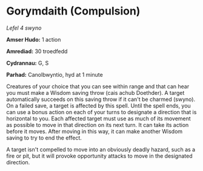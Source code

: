 # Gorymdaith (Compulsion)

*Lefel 4 swyno*

**Amser Hudo:** 1 action

**Amrediad:** 30 troedfedd

**Cydrannau:** G, S

**Parhad:** Canolbwyntio, hyd at 1 minute

Creatures of your choice that you can see within range and that can hear you must make a Wisdom saving throw (cais achub Doethder). A target automatically succeeds on this saving throw if it can't be charmed (swyno). On a failed save, a target is affected by this spell. Until the spell ends, you can use a bonus action on each of your turns to designate a direction that is horizontal to you. Each affected target must use as much of its movement as possible to move in that direction on its next turn. It can take its action before it moves. After moving in this way, it can make another Wisdom saving to try to end the effect. 

A target isn't compelled to move into an obviously deadly hazard, such as a fire or pit, but it will provoke opportunity attacks to move in the designated direction.